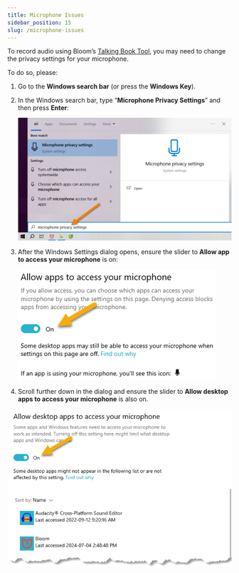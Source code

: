 ```yaml
---
title: Microphone Issues
sidebar_position: 15
slug: /microphone-issues
---
```




To record audio using Bloom’s [Talking Book Tool](/talking-books), you may need to change the privacy settings for your microphone.


To do so, please:

1. Go to the **Windows search bar** (or press the **Windows Key**).
2. In the Windows search bar, type “**Microphone Privacy Settings**” and then press **Enter**:

	![](./microphone-issues.7812d1fa-b320-4f00-8c2a-cbd0ccd67c2e.png)

3. After the Windows Settings dialog opens, ensure the slider to **Allow app to access your microphone** is on:

	![](./microphone-issues.55146751-92dd-4c16-bc4c-8b107182954f.png)

4. Scroll further down in the dialog and ensure the slider to **Allow desktop apps to access your microphone** is also on.

![](./microphone-issues.811c389c-5d7b-46c3-ac7e-9893348be31c.png)

